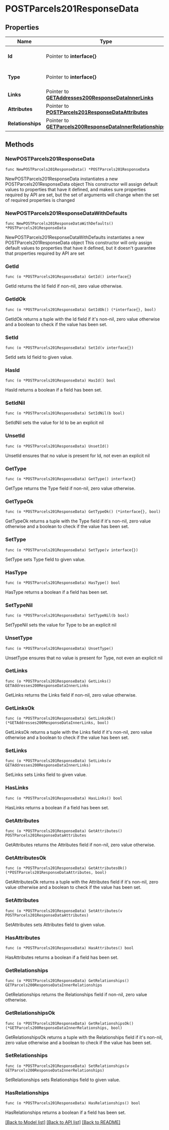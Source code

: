 # POSTParcels201ResponseData

## Properties

Name | Type | Description | Notes
------------ | ------------- | ------------- | -------------
**Id** | Pointer to **interface{}** | The resource&#39;s id | [optional] 
**Type** | Pointer to **interface{}** | The resource&#39;s type | [optional] 
**Links** | Pointer to [**GETAddresses200ResponseDataInnerLinks**](GETAddresses200ResponseDataInnerLinks.md) |  | [optional] 
**Attributes** | Pointer to [**POSTParcels201ResponseDataAttributes**](POSTParcels201ResponseDataAttributes.md) |  | [optional] 
**Relationships** | Pointer to [**GETParcels200ResponseDataInnerRelationships**](GETParcels200ResponseDataInnerRelationships.md) |  | [optional] 

## Methods

### NewPOSTParcels201ResponseData

`func NewPOSTParcels201ResponseData() *POSTParcels201ResponseData`

NewPOSTParcels201ResponseData instantiates a new POSTParcels201ResponseData object
This constructor will assign default values to properties that have it defined,
and makes sure properties required by API are set, but the set of arguments
will change when the set of required properties is changed

### NewPOSTParcels201ResponseDataWithDefaults

`func NewPOSTParcels201ResponseDataWithDefaults() *POSTParcels201ResponseData`

NewPOSTParcels201ResponseDataWithDefaults instantiates a new POSTParcels201ResponseData object
This constructor will only assign default values to properties that have it defined,
but it doesn't guarantee that properties required by API are set

### GetId

`func (o *POSTParcels201ResponseData) GetId() interface{}`

GetId returns the Id field if non-nil, zero value otherwise.

### GetIdOk

`func (o *POSTParcels201ResponseData) GetIdOk() (*interface{}, bool)`

GetIdOk returns a tuple with the Id field if it's non-nil, zero value otherwise
and a boolean to check if the value has been set.

### SetId

`func (o *POSTParcels201ResponseData) SetId(v interface{})`

SetId sets Id field to given value.

### HasId

`func (o *POSTParcels201ResponseData) HasId() bool`

HasId returns a boolean if a field has been set.

### SetIdNil

`func (o *POSTParcels201ResponseData) SetIdNil(b bool)`

 SetIdNil sets the value for Id to be an explicit nil

### UnsetId
`func (o *POSTParcels201ResponseData) UnsetId()`

UnsetId ensures that no value is present for Id, not even an explicit nil
### GetType

`func (o *POSTParcels201ResponseData) GetType() interface{}`

GetType returns the Type field if non-nil, zero value otherwise.

### GetTypeOk

`func (o *POSTParcels201ResponseData) GetTypeOk() (*interface{}, bool)`

GetTypeOk returns a tuple with the Type field if it's non-nil, zero value otherwise
and a boolean to check if the value has been set.

### SetType

`func (o *POSTParcels201ResponseData) SetType(v interface{})`

SetType sets Type field to given value.

### HasType

`func (o *POSTParcels201ResponseData) HasType() bool`

HasType returns a boolean if a field has been set.

### SetTypeNil

`func (o *POSTParcels201ResponseData) SetTypeNil(b bool)`

 SetTypeNil sets the value for Type to be an explicit nil

### UnsetType
`func (o *POSTParcels201ResponseData) UnsetType()`

UnsetType ensures that no value is present for Type, not even an explicit nil
### GetLinks

`func (o *POSTParcels201ResponseData) GetLinks() GETAddresses200ResponseDataInnerLinks`

GetLinks returns the Links field if non-nil, zero value otherwise.

### GetLinksOk

`func (o *POSTParcels201ResponseData) GetLinksOk() (*GETAddresses200ResponseDataInnerLinks, bool)`

GetLinksOk returns a tuple with the Links field if it's non-nil, zero value otherwise
and a boolean to check if the value has been set.

### SetLinks

`func (o *POSTParcels201ResponseData) SetLinks(v GETAddresses200ResponseDataInnerLinks)`

SetLinks sets Links field to given value.

### HasLinks

`func (o *POSTParcels201ResponseData) HasLinks() bool`

HasLinks returns a boolean if a field has been set.

### GetAttributes

`func (o *POSTParcels201ResponseData) GetAttributes() POSTParcels201ResponseDataAttributes`

GetAttributes returns the Attributes field if non-nil, zero value otherwise.

### GetAttributesOk

`func (o *POSTParcels201ResponseData) GetAttributesOk() (*POSTParcels201ResponseDataAttributes, bool)`

GetAttributesOk returns a tuple with the Attributes field if it's non-nil, zero value otherwise
and a boolean to check if the value has been set.

### SetAttributes

`func (o *POSTParcels201ResponseData) SetAttributes(v POSTParcels201ResponseDataAttributes)`

SetAttributes sets Attributes field to given value.

### HasAttributes

`func (o *POSTParcels201ResponseData) HasAttributes() bool`

HasAttributes returns a boolean if a field has been set.

### GetRelationships

`func (o *POSTParcels201ResponseData) GetRelationships() GETParcels200ResponseDataInnerRelationships`

GetRelationships returns the Relationships field if non-nil, zero value otherwise.

### GetRelationshipsOk

`func (o *POSTParcels201ResponseData) GetRelationshipsOk() (*GETParcels200ResponseDataInnerRelationships, bool)`

GetRelationshipsOk returns a tuple with the Relationships field if it's non-nil, zero value otherwise
and a boolean to check if the value has been set.

### SetRelationships

`func (o *POSTParcels201ResponseData) SetRelationships(v GETParcels200ResponseDataInnerRelationships)`

SetRelationships sets Relationships field to given value.

### HasRelationships

`func (o *POSTParcels201ResponseData) HasRelationships() bool`

HasRelationships returns a boolean if a field has been set.


[[Back to Model list]](../README.md#documentation-for-models) [[Back to API list]](../README.md#documentation-for-api-endpoints) [[Back to README]](../README.md)


